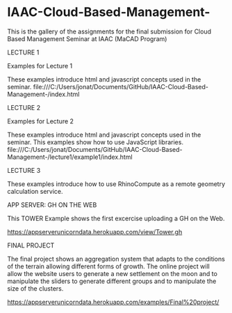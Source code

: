 # IAAC-Cloud-Based-Management-
This is the gallery of the assignments for the final submission for Cloud Based Management Seminar at IAAC (MaCAD Program)





LECTURE 1

Examples for Lecture 1

These examples introduce html and javascript concepts used in the seminar.
file:///C:/Users/jonat/Documents/GitHub/IAAC-Cloud-Based-Management-/index.html



LECTURE 2

Examples for Lecture 2

These examples introduce html and javascript concepts used in the seminar. This examples show how to use JavaScript libraries.
file:///C:/Users/jonat/Documents/GitHub/IAAC-Cloud-Based-Management-/lecture1/example1/index.html





LECTURE 3

These examples introduce how to use RhinoCompute as a remote geometry calculation service.




APP SERVER: GH ON THE WEB

This TOWER Example shows the first excercise uploading a GH on the Web.  

https://appserverunicorndata.herokuapp.com/view/Tower.gh

FINAL PROJECT

The final project shows an aggregation system that adapts to the conditions of the terrain allowing different forms of growth.
The online project will allow the website users to generate a new settlement on the moon and to manipulate the sliders to generate different groups and to manipulate the size of the clusters.

https://appserverunicorndata.herokuapp.com/examples/Final%20project/








